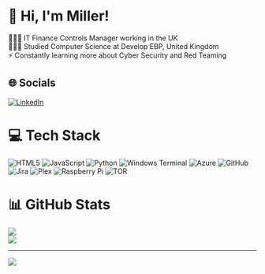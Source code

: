 # 👋 Hi, I'm Miller!
👨🏻‍💻 IT Finance Controls Manager working in the UK<br>👨🏻‍🎓 Studied Computer Science at Develop EBP, United Kingdom<br>⚡️ Constantly learning more about Cyber Security and Red Teaming<br>


## 🌐 Socials
[![LinkedIn](https://img.shields.io/badge/LinkedIn-%230077B5.svg?logo=linkedin&logoColor=white)](https://linkedin.com/in/miller-cozens-317845147) 

# 💻 Tech Stack
![HTML5](https://img.shields.io/badge/html5-%23E34F26.svg?style=for-the-badge&logo=html5&logoColor=white) ![JavaScript](https://img.shields.io/badge/javascript-%23323330.svg?style=for-the-badge&logo=javascript&logoColor=%23F7DF1E) ![Python](https://img.shields.io/badge/python-3670A0?style=for-the-badge&logo=python&logoColor=ffdd54) ![Windows Terminal](https://img.shields.io/badge/Windows%20Terminal-%234D4D4D.svg?style=for-the-badge&logo=windows-terminal&logoColor=white) ![Azure](https://img.shields.io/badge/azure-%230072C6.svg?style=for-the-badge&logo=microsoftazure&logoColor=white) ![GitHub](https://img.shields.io/badge/github-%23121011.svg?style=for-the-badge&logo=github&logoColor=white) ![Jira](https://img.shields.io/badge/jira-%230A0FFF.svg?style=for-the-badge&logo=jira&logoColor=white) ![Plex](https://img.shields.io/badge/plex-%23E5A00D.svg?style=for-the-badge&logo=plex&logoColor=white) ![Raspberry Pi](https://img.shields.io/badge/-Raspberry_Pi-C51A4A?style=for-the-badge&logo=Raspberry-Pi) ![TOR](https://img.shields.io/badge/tor-%237E4798.svg?style=for-the-badge&logo=tor-project&logoColor=white)
# 📊 GitHub Stats
![](https://github-readme-stats.vercel.app/api?username=TheBlackB0x&theme=dark&hide_border=false&include_all_commits=false&count_private=false)<br/>
![](https://nirzak-streak-stats.vercel.app/?user=TheBlackB0x&theme=dark&hide_border=false)<br/>

---
[![](https://visitcount.itsvg.in/api?id=TheBlackB0x&icon=0&color=7)](https://visitcount.itsvg.in)

<!-- Proudly created with GPRM ( https://gprm.itsvg.in ) -->
